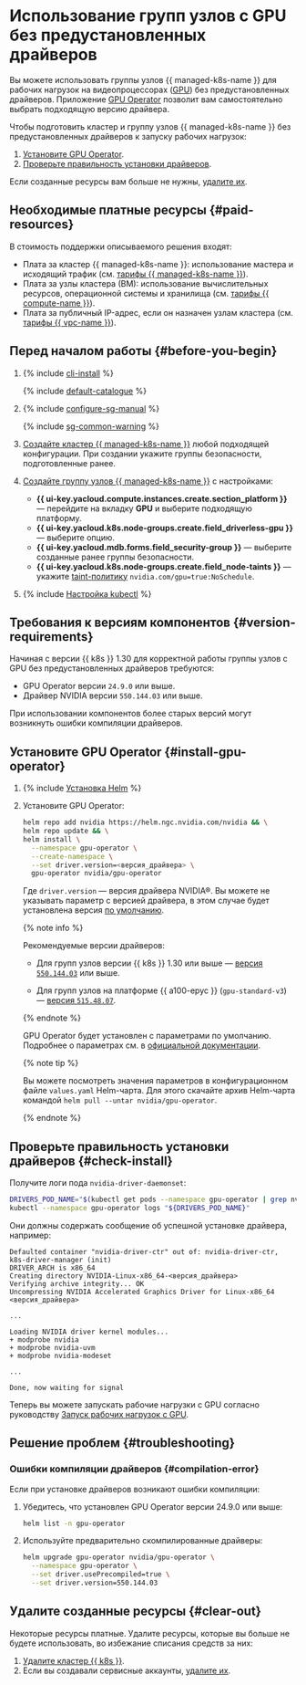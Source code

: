 # Использование групп узлов c GPU без предустановленных драйверов


Вы можете использовать группы узлов {{ managed-k8s-name }} для рабочих нагрузок на видеопроцессорах ([GPU](../../compute/concepts/gpus.md)) без предустановленных драйверов. Приложение [GPU Operator](https://docs.nvidia.com/datacenter/cloud-native/gpu-operator/overview.html) позволит вам самостоятельно выбрать подходящую версию драйвера.

Чтобы подготовить кластер и группу узлов {{ managed-k8s-name }} без предустановленных драйверов к запуску рабочих нагрузок:

1. [Установите GPU Operator](#install-gpu-operator).
1. [Проверьте правильность установки драйверов](#check-install).

Если созданные ресурсы вам больше не нужны, [удалите их](#clear-out).


## Необходимые платные ресурсы {#paid-resources}

В стоимость поддержки описываемого решения входят:

* Плата за кластер {{ managed-k8s-name }}: использование мастера и исходящий трафик (см. [тарифы {{ managed-k8s-name }}](../../managed-kubernetes/pricing.md)).
* Плата за узлы кластера (ВМ): использование вычислительных ресурсов, операционной системы и хранилища (см. [тарифы {{ compute-name }}](../../compute/pricing.md)).
* Плата за публичный IP-адрес, если он назначен узлам кластера (см. [тарифы {{ vpc-name }}](../../vpc/pricing.md#prices-public-ip)).


## Перед началом работы {#before-you-begin}

1. {% include [cli-install](../../_includes/cli-install.md) %}

    {% include [default-catalogue](../../_includes/default-catalogue.md) %}

1. {% include [configure-sg-manual](../../_includes/managed-kubernetes/security-groups/configure-sg-manual-lvl3.md) %}

    {% include [sg-common-warning](../../_includes/managed-kubernetes/security-groups/sg-common-warning.md) %}

1. [Создайте кластер {{ managed-k8s-name }}](../../managed-kubernetes/operations/kubernetes-cluster/kubernetes-cluster-create.md) любой подходящей конфигурации. При создании укажите группы безопасности, подготовленные ранее.

1. [Создайте группу узлов {{ managed-k8s-name }}](../../managed-kubernetes/operations/node-group/node-group-create.md) с настройками:
   * **{{ ui-key.yacloud.compute.instances.create.section_platform }}** — перейдите на вкладку **GPU** и выберите подходящую платформу.
   * **{{ ui-key.yacloud.k8s.node-groups.create.field_driverless-gpu }}** — выберите опцию.
   * **{{ ui-key.yacloud.mdb.forms.field_security-group }}** — выберите созданные ранее группы безопасности.
   * **{{ ui-key.yacloud.k8s.node-groups.create.field_node-taints }}** — укажите [taint-политику](../../managed-kubernetes/concepts/index.md#taints-tolerations) `nvidia.com/gpu=true:NoSchedule`.


1. {% include [Настройка kubectl](../../_includes/managed-kubernetes/kubectl-install.md) %}

## Требования к версиям компонентов {#version-requirements}

Начиная с версии {{ k8s }} 1.30 для корректной работы группы узлов с GPU без предустановленных драйверов требуются:

* GPU Operator версии `24.9.0` или выше.
* Драйвер NVIDIA версии `550.144.03` или выше.

При использовании компонентов более старых версий могут возникнуть ошибки компиляции драйверов.

## Установите GPU Operator {#install-gpu-operator}

1. {% include [Установка Helm](../../_includes/managed-kubernetes/helm-install.md) %}

1. Установите GPU Operator:

    ```bash
    helm repo add nvidia https://helm.ngc.nvidia.com/nvidia && \
    helm repo update && \
    helm install \
      --namespace gpu-operator \
      --create-namespace \
      --set driver.version=<версия_драйвера> \
      gpu-operator nvidia/gpu-operator
    ```

    Где `driver.version` — версия драйвера NVIDIA®. Вы можете не указывать параметр с версией драйвера, в этом случае будет установлена версия [по умолчанию](https://docs.nvidia.com/datacenter/cloud-native/gpu-operator/latest/platform-support.html#gpu-operator-component-matrix).

    {% note info %}

    Рекомендуемые версии драйверов:

    * Для групп узлов версии {{ k8s }} 1.30 или выше — [версия `550.144.03`](https://docs.nvidia.com/datacenter/tesla/tesla-release-notes-550-144-03/index.html) или выше.

    * Для групп узлов на платформе {{ a100-epyc }} (`gpu-standard-v3`) — [версия `515.48.07`](https://docs.nvidia.com/datacenter/tesla/tesla-release-notes-515-48-07/index.html).

    {% endnote %}

    GPU Operator будет установлен с параметрами по умолчанию. Подробнее о параметрах см. в [официальной документации](https://docs.nvidia.com/datacenter/cloud-native/gpu-operator/latest/getting-started.html#common-chart-customization-options).

    {% note tip %}

    Вы можете посмотреть значения параметров в конфигурационном файле `values.yaml` Helm-чарта. Для этого скачайте архив Helm-чарта командой `helm pull --untar nvidia/gpu-operator`.

    {% endnote %}

## Проверьте правильность установки драйверов {#check-install}

Получите логи пода `nvidia-driver-daemonset`:

```bash
DRIVERS_POD_NAME="$(kubectl get pods --namespace gpu-operator | grep nvidia-driver-daemonset | awk '{print $1}')" && \
kubectl --namespace gpu-operator logs "${DRIVERS_POD_NAME}"
```

Они должны содержать сообщение об успешной установке драйвера, например:

```text
Defaulted container "nvidia-driver-ctr" out of: nvidia-driver-ctr, k8s-driver-manager (init)
DRIVER_ARCH is x86_64
Creating directory NVIDIA-Linux-x86_64-<версия_драйвера>
Verifying archive integrity... OK
Uncompressing NVIDIA Accelerated Graphics Driver for Linux-x86_64 <версия_драйвера>

...

Loading NVIDIA driver kernel modules...
+ modprobe nvidia
+ modprobe nvidia-uvm
+ modprobe nvidia-modeset

...

Done, now waiting for signal
```

Теперь вы можете запускать рабочие нагрузки с GPU согласно руководству [Запуск рабочих нагрузок с GPU](../../managed-kubernetes/tutorials/running-pod-gpu.md).

## Решение проблем {#troubleshooting}

### Ошибки компиляции драйверов {#compilation-error}

Если при установке драйверов возникают ошибки компиляции:

1. Убедитесь, что установлен GPU Operator версии 24.9.0 или выше:

    ```bash
    helm list -n gpu-operator
    ```

1. Используйте предварительно скомпилированные драйверы:

    ```bash
    helm upgrade gpu-operator nvidia/gpu-operator \
      --namespace gpu-operator \
      --set driver.usePrecompiled=true \
      --set driver.version=550.144.03
    ```

## Удалите созданные ресурсы {#clear-out}

Некоторые ресурсы платные. Удалите ресурсы, которые вы больше не будете использовать, во избежание списания средств за них:

1. [Удалите кластер {{ k8s }}](../../managed-kubernetes/operations/kubernetes-cluster/kubernetes-cluster-delete.md).
1. Если вы создавали сервисные аккаунты, [удалите их](../../iam/operations/sa/delete.md).

